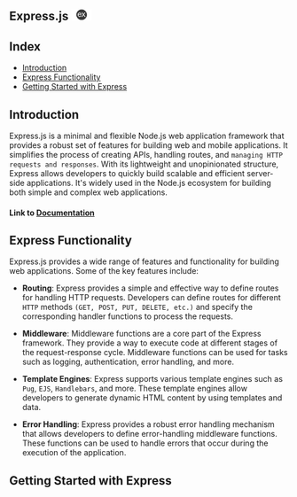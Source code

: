 ## Express.js <img src="../assets/express.png" alt="Node.js" style="max-height:20px;">

## Index

- [Introduction](#introduction)
- [Express Functionality](#express-functionality)
- [Getting Started with Express](#getting-started-with-express)

## Introduction

Express.js is a minimal and flexible Node.js web application framework that provides a robust set of features for building web and mobile applications. It simplifies the process of creating APIs, handling routes, and `managing HTTP requests and responses`. With its lightweight and unopinionated structure, Express allows developers to quickly build scalable and efficient server-side applications. It's widely used in the Node.js ecosystem for building both simple and complex web applications.

#### Link to [Documentation](https://expressjs.com/)

## Express Functionality

Express.js provides a wide range of features and functionality for building web applications. Some of the key features include:

- **Routing**: Express provides a simple and effective way to define routes for handling HTTP requests. Developers can define routes for different `HTTP` methods `(GET, POST, PUT, DELETE, etc.)` and specify the corresponding handler functions to process the requests.

- **Middleware**: Middleware functions are a core part of the Express framework. They provide a way to execute code at different stages of the request-response cycle. Middleware functions can be used for tasks such as logging, authentication, error handling, and more.

- **Template Engines**: Express supports various template engines such as `Pug`, `EJS`, `Handlebars`, and more. These template engines allow developers to generate dynamic HTML content by using templates and data.

- **Error Handling**: Express provides a robust error handling mechanism that allows developers to define error-handling middleware functions. These functions can be used to handle errors that occur during the execution of the application.

## Getting Started with Express
